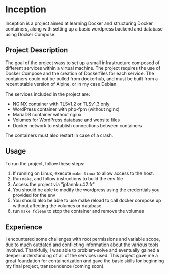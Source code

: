 # Inception

Inception is a project aimed at learning Docker and structuring Docker containers, along with setting up a basic wordpress backend and database using Docker Compose.

## Project Description

The goal of the project wass to set up a small infrastructure composed of different services within a virtual machine. 
The project requires the use of Docker Compose and the creation of Dockerfiles for each service.
The containers could not be pulled from dockerhub, and must be built from a recent stable version of Alpine, or in my case Debian. 

The services included in the project are:

- NGINX container with TLSv1.2 or TLSv1.3 only
- WordPress container with php-fpm (without nginx)
- MariaDB container without nginx
- Volumes for WordPress database and website files
- Docker network to establish connections between containers

The containers must also restart in case of a crash.

## Usage

To run the project, follow these steps:

1. If running on Linux, execute `make linux` to allow access to the host.
2. Run `make`, and follow instructions to build the env file
3. Access the project via "jpfannku.42.fr"
4. You should be able to modify the wordpress using the credentials you provided for the env
5. You should also be able to use make reload to call docker compose up without affecting the volumes or database
6. run `make fclean` to stop the container and remove the volumes

## Experience

I encountered some challenges with root permissions and variable scope, due to much outdated and conflicting information about the various tools involved.
Thankfully, I was able to problem-solve and eventually gained a deeper understanding of all of the services used. 
This project gave me a great foundation for containerization and gave the basic skills for beginning my final project, transcendence (coming soon).
